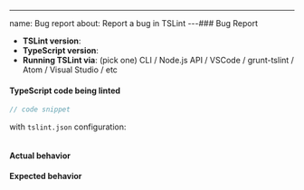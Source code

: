---
name: Bug report
about: Report a bug in TSLint
---### Bug Report

-   **TSLint version**:
-   **TypeScript version**:
-   **Running TSLint via**: (pick one) CLI / Node.js API / VSCode / grunt-tslint / Atom / Visual Studio / etc

#### TypeScript code being linted

```ts
// code snippet
```

with `tslint.json` configuration:

```json

```

#### Actual behavior

#### Expected behavior
